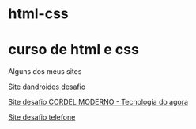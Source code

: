 # html-css
<h1>curso de html e css</h1>
<p>Alguns dos meus sites </p>
<p><a href="https://danilocesar021.github.io/html-css/desafio10m2/pagina01.html">Site dandroides desafio</a></p>
<p><a href="https://danilocesar021.github.io/html-css/desafio012/index.html">Site desafio CORDEL MODERNO - Tecnologia do agora</a></p>
<p><a href="https://danilocesar021.github.io/html-css/desafio13/index.html">Site desafio telefone</a></p>





